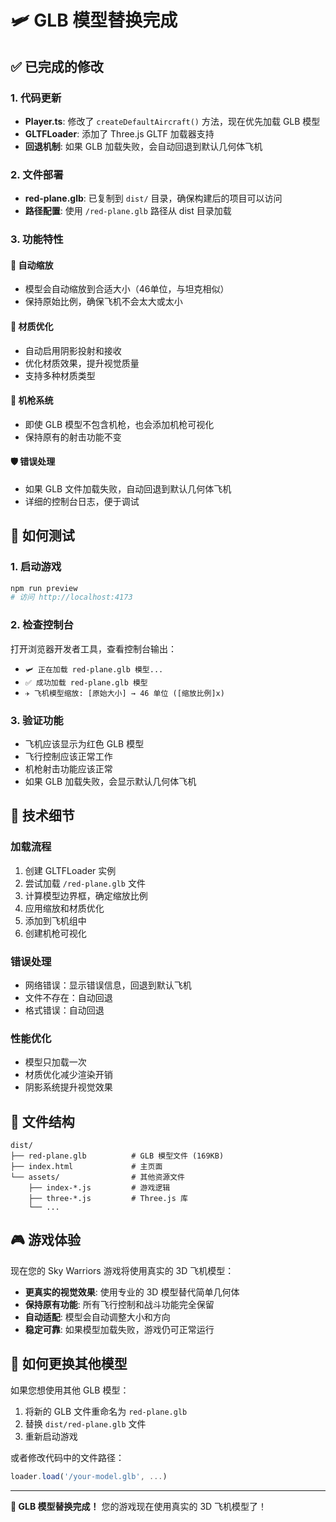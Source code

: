 # 🛩️ GLB 模型替换完成

## ✅ 已完成的修改

### 1. 代码更新
- **Player.ts**: 修改了 `createDefaultAircraft()` 方法，现在优先加载 GLB 模型
- **GLTFLoader**: 添加了 Three.js GLTF 加载器支持
- **回退机制**: 如果 GLB 加载失败，会自动回退到默认几何体飞机

### 2. 文件部署
- **red-plane.glb**: 已复制到 `dist/` 目录，确保构建后的项目可以访问
- **路径配置**: 使用 `/red-plane.glb` 路径从 dist 目录加载

### 3. 功能特性

#### 🎯 自动缩放
- 模型会自动缩放到合适大小（46单位，与坦克相似）
- 保持原始比例，确保飞机不会太大或太小

#### 🎨 材质优化
- 自动启用阴影投射和接收
- 优化材质效果，提升视觉质量
- 支持多种材质类型

#### 🔫 机枪系统
- 即使 GLB 模型不包含机枪，也会添加机枪可视化
- 保持原有的射击功能不变

#### 🛡️ 错误处理
- 如果 GLB 文件加载失败，自动回退到默认几何体飞机
- 详细的控制台日志，便于调试

## 🚀 如何测试

### 1. 启动游戏
```bash
npm run preview
# 访问 http://localhost:4173
```

### 2. 检查控制台
打开浏览器开发者工具，查看控制台输出：
- `🛩️ 正在加载 red-plane.glb 模型...`
- `✅ 成功加载 red-plane.glb 模型`
- `✈️ 飞机模型缩放: [原始大小] → 46 单位 ([缩放比例]x)`

### 3. 验证功能
- 飞机应该显示为红色 GLB 模型
- 飞行控制应该正常工作
- 机枪射击功能应该正常
- 如果 GLB 加载失败，会显示默认几何体飞机

## 🔧 技术细节

### 加载流程
1. 创建 GLTFLoader 实例
2. 尝试加载 `/red-plane.glb` 文件
3. 计算模型边界框，确定缩放比例
4. 应用缩放和材质优化
5. 添加到飞机组中
6. 创建机枪可视化

### 错误处理
- 网络错误：显示错误信息，回退到默认飞机
- 文件不存在：自动回退
- 格式错误：自动回退

### 性能优化
- 模型只加载一次
- 材质优化减少渲染开销
- 阴影系统提升视觉效果

## 📁 文件结构

```
dist/
├── red-plane.glb          # GLB 模型文件 (169KB)
├── index.html             # 主页面
└── assets/                # 其他资源文件
    ├── index-*.js         # 游戏逻辑
    ├── three-*.js         # Three.js 库
    └── ...
```

## 🎮 游戏体验

现在您的 Sky Warriors 游戏将使用真实的 3D 飞机模型：

- **更真实的视觉效果**: 使用专业的 3D 模型替代简单几何体
- **保持原有功能**: 所有飞行控制和战斗功能完全保留
- **自动适配**: 模型会自动调整大小和方向
- **稳定可靠**: 如果模型加载失败，游戏仍可正常运行

## 🔄 如何更换其他模型

如果您想使用其他 GLB 模型：

1. 将新的 GLB 文件重命名为 `red-plane.glb`
2. 替换 `dist/red-plane.glb` 文件
3. 重新启动游戏

或者修改代码中的文件路径：
```typescript
loader.load('/your-model.glb', ...)
```

---

**🎉 GLB 模型替换完成！** 您的游戏现在使用真实的 3D 飞机模型了！

